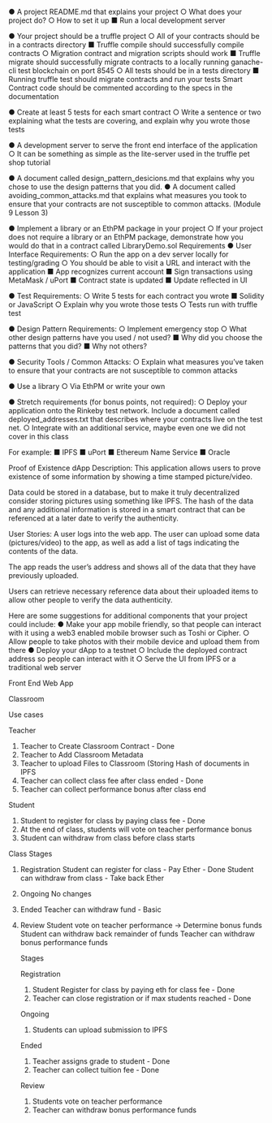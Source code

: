 
●  	A project README.md that explains your project
○  	What does your project do?
○  	How to set it up
■  	Run a local development server
 
●  	Your project should be a truffle project
○  	All of your contracts should be in a contracts directory
■  	Truffle compile should successfully compile contracts
○  	Migration contract and migration scripts should work
■  	Truffle migrate should successfully migrate contracts to a locally running ganache-cli test blockchain on port 8545
○  	All tests should be in a tests directory
■  	Running truffle test should migrate contracts and run your tests
Smart Contract code should be commented according to the specs in the documentation
 
●  	Create at least 5 tests for each smart contract
○  	Write a sentence or two explaining what the tests are covering, and explain why you wrote those tests
 
●  	A development server to serve the front end interface of the application
○  	It can be something as simple as the lite-server used in the truffle pet shop tutorial
 
●  	A document called design_pattern_desicions.md that explains why you chose to use the design patterns that you did.
●  	A document called avoiding_common_attacks.md that explains what measures you took to ensure that your contracts are not susceptible to common attacks. (Module 9 Lesson 3)
 
●  	Implement a library or an EthPM package in your project
○  	If your project does not require a library or an EthPM package, demonstrate how you would do that in a contract called LibraryDemo.sol
Requirements
●  	User Interface Requirements:
○  	Run the app on a dev server locally for testing/grading
○  	You should be able to visit a URL and interact with the application
■  	App recognizes current account
■  	Sign transactions using MetaMask / uPort
■  	Contract state is updated
■  	Update reflected in UI
 
●  	Test Requirements:
○  	Write 5 tests for each contract you wrote
■  	Solidity or JavaScript
○  	Explain why you wrote those tests
○  	Tests run with truffle test
 
●  	Design Pattern Requirements:
○  	Implement emergency stop
○  	What other design patterns have you used / not used?
■  	Why did you choose the patterns that you did?
■  	Why not others?
 
●  	Security Tools / Common Attacks:
○  	Explain what measures you’ve taken to ensure that your contracts are not susceptible to common attacks
 
●  	Use a library
○  	Via EthPM or write your own

  
●  	Stretch requirements (for bonus points, not required):
○  	Deploy your application onto the Rinkeby test network. Include a document called deployed_addresses.txt that describes where your contracts live on the test net.
○  	Integrate with an additional service, maybe even one we did not cover in this class

For example:
■      IPFS
■      uPort
■      Ethereum Name Service
■      Oracle


 Proof of Existence dApp
Description: This application allows users to prove existence of some information by showing a time stamped picture/video.
 
Data could be stored in a database, but to make it truly decentralized consider storing pictures using something like IPFS. The hash of the data and any additional information is stored in a smart contract that can be referenced at a later date to verify the authenticity.
 
User Stories:
A user logs into the web app. The user can upload some data (pictures/video) to the app, as well as add a list of tags indicating the contents of the data.
 
The app reads the user’s address and shows all of the data that they have previously uploaded.
 
Users can retrieve necessary reference data about their uploaded items to allow other people to verify the data authenticity.
 
Here are some suggestions for additional components that your project could include:
●  	Make your app mobile friendly, so that people can interact with it using a web3 enabled mobile browser such as Toshi or Cipher.
○  	Allow people to take photos with their mobile device and upload them from there
●  	Deploy your dApp to a testnet
○  	Include the deployed contract address so people can interact with it
○  	Serve the UI from IPFS or a traditional web server



Front End Web App

Classroom

Use cases

Teacher
1. Teacher to Create Classroom Contract - Done
2. Teacher to Add Classroom Metadata
3. Teacher to upload Files to Classroom (Storing Hash of documents in IPFS
4. Teacher can collect class fee after class ended - Done
5. Teacher can collect performance bonus after class end

Student
1. Student to register for class by paying class fee - Done
2. At the end of class, students will vote on teacher performance bonus
3. Student can withdraw from class before class starts


Class Stages
1. Registration
    Student can register for class - Pay Ether - Done
    Student can withdraw from class - Take back Ether
2. Ongoing
    No changes
3. Ended
    Teacher can withdraw fund - Basic
4. Review
    Student vote on teacher performance -> Determine bonus funds
    Student can withdraw back remainder of funds
    Teacher can withdraw bonus performance funds



    Stages

    Registration
    1. Student Register for class by paying eth for class fee - Done
    2. Teacher can close registration or if max students reached - Done


    Ongoing
    1. Students can upload submission to IPFS

    Ended
    1. Teacher assigns grade to student - Done
    2. Teacher can collect tuition fee - Done

    Review
    1. Students vote on teacher performance
    2. Teacher can withdraw bonus performance funds
